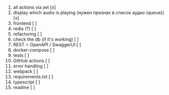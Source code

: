 1. all actions via jwt [x]
2. display which audio is playing (нужен признак в список аудио (queue)) [x]
3. frontend [ ]
4. redis (?) [ ]
5. refactoring [ ]
6. check the db (if it's working) [ ]
7. REST = OpenAPI / SwaggerUI [ ]
8. docker-compose [ ]
9. tests [ ]
10. GitHub actions [ ]
11. error handling [ ]
12. webpack [ ]
13. requirements.txt [ ]
14. typescript [ ]
15. readme [ ]

